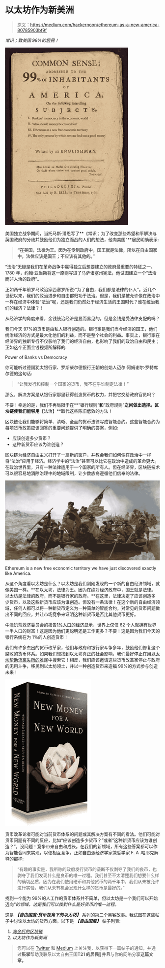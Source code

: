 # 以太坊作为新美洲

> 原文：<https://medium.com/hackernoon/ethereum-as-a-new-america-80785903bf9f>

*常识；致美国 99%的居民！*

![](img/f6a0ec73d4bdab932748b934a3f76bce.png)

美国独立战争期间，当托马斯·潘恩写了**《常识；为了改变那些希望和平解决与英国政府的分歧并鼓励他们为独立而战的人们的想法，他向美国"**居民明确表示:

> **“在美国，法律为王。因为在专制政府中，国王就是法律，所以在自由国家中，法律应该是国王；不应该有其他的。”**

“法治”无疑是我们在革命战争中赢得独立后想要建立的政府最重要的特征之一。1780 年，约翰·亚当斯将这一原则写进了马萨诸塞州宪法，他试图建立一个“法治而非人治的政府”。

正如两千年前罗马政治家西塞罗所说:“为了自由，我们都是法律的仆人”。近几个世纪以来，我们的政治进步和自由都归功于法治。但是，我们是被允许像在政治中一样在经济中体验“法治”呢，还是我们仍然处于经济生活的王国时代？谁在统治我们的经济？法律？！

从经济学的角度来看，金钱统治经济是显而易见的。但是金钱是受法律支配的吗？

我们今天 97%的货币是由私人银行创造的。银行家是我们当今经济的国王，他们统治经济的方式是最大化他们的利益，而不是整个社会的利益。事实上，银行家在经济界的独断专行不仅影响了我们的经济自由，也影响了我们的政治自由和民主；正如这个正面金钱视频所解释的:

Power of Banks vs Democracy

你可能听过德国犹太银行家、罗斯柴尔德银行王朝的创始人迈尔·阿姆谢尔·罗特席尔德的这句话:

> “让我发行和控制一个国家的货币，我不在乎谁制定法律！”

那么，解决方案是从银行家那里获得创造货币的权力，并把它交给政府官员吗？

不要！幸运的是，我们不再局限于在**“银行规则”**和**“政府规则”**之间做出选择。区块链使我们能够用**【法治】**取代这些陈旧低效的方法！

区块链让我们能够将简单、清晰、全面的货币法律写成智能合约。这些智能合约为每项货币政策应该回答的重要问题提供了明确的答案，例如:

*   应该创造多少货币？
*   这种新货币应该为谁创造？

区块链为经济自由主义打开了一扇新的窗户，并教会我们如何像在政治中一样将“法治”应用于经济。经济学中的“法治”甚至可以比它在政治中造成的革命更大。在政治世界里，只有一种法律适用于一个国家的所有人。但在经济界，区块链技术可以很容易地消除治理中的地域限制，让少数族裔遵循他们信奉的法律。

![](img/540903a310908e0a2d0aae87b60fd102.png)

Ethereum is a new free economic territory we have just discovered exactly like America.

从这个角度看以太坊是什么？以太坊是我们刚刚发现的一个新的自由经济领域，就像美国一样。**在以太坊，法律为王。因为在绝对经济政府中，国王就是法律。以太坊是法律的政府，而不是银行家的政府。**在这里，法律决定了应该创造多少货币，以及这些新货币应该为谁创造。但没有一条法律！在这个新的自由经济领域，任何人都可以将一种新货币定义为一种简单的智能合约，对常见的货币问题做出不同的回应，并让市场竞争来证明这种新货币是否比其他货币更好。

牛津饥荒救济委员会的报告[1%人口的经济](https://www.oxfam.org/en/research/economy-1)显示，世界上仅仅 62 个人就拥有世界一半人口的财富！这是因为他们更聪明还是工作更多？不要！这是因为我们今天的银行系统在为 1%的人创造货币！

我们有许多杰出的货币改革家，他们与政府和银行家斗争多年，鼓励他们修复这个腐败的货币体系。如果我们想找到以太坊真正的社会影响，我们最好停止在[用以太坊帮助流离失所的难民](https://blog.omisego.network/stateless-payments-for-stateless-people-55a4fc323c4e)中搜索它！相反，我们应该邀请这些货币改革家停止与政府的无用斗争，移民到以太坊领土，并以一种创造货币来造福 99%的方式参与创造未来！

![](img/39928bc497dd29cec1d5f2e12f57be34.png)

货币改革论者可能对当前货币体系的问题或其解决方案有不同的看法。他们可能对货币问题有不同的反应，比如“应该创造多少货币？”或者“这种新货币应该为谁创造？”。没问题！竞争带来自由和成长。在我们的新领域，所有这些答案都可以作为智能合同来实现，以便相互竞争。正如自由派经济学家兼哲学家 F. A .哈耶克解释的那样:

> “有趣的事实是，我所称的政府发行货币的垄断不仅剥夺了我们的良币，也剥夺了我们发现什么是良币的唯一过程。我们甚至不太清楚我们想要什么样的确切品质，因为在我们使用硬币和其他货币的两千年中，我们从未被允许进行实验，我们从未有机会发现什么样的货币是最好的。”

找到一个能为 99%的人工作的货币体系并不简单，但以太坊是一个我们可以开始迈向“*的领域，这是我们可以找到什么是好货币的唯一过程。*

这是 ***【自由国度:货币视角下的以太坊】*** 系列的第二个黑客故事。我试图在这些帖子中讨论以太坊的货币方面。以下是 ***【自由国度】*** 帖子列表:

1.  [*淘金后的区块链*](https://hackernoon.com/blockchain-after-the-gold-rush-e1c6d3044dae)
2.  *以太坊作为新美洲*

> 您可以在 [Twitter](https://twitter.com/AbramSymons) 和 [Medium](/@AbramSymons) 上关注我，以获得下一篇帖子的通知，并通过**鼓掌**帮助我联系以太自由王国**T21 的居民👏并且**与你的网络分享**这篇文章。**